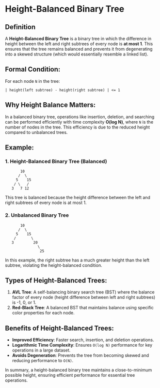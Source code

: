 # Height-Balanced Binary Tree

## Definition
A **Height-Balanced Binary Tree** is a binary tree in which the difference in height between the left and right subtrees of every node is **at most 1**. This ensures that the tree remains balanced and prevents it from degenerating into a skewed structure (which would essentially resemble a linked list).

## Formal Condition:
For each node `N` in the tree:
```
| height(left subtree) - height(right subtree) | <= 1
```

## Why Height Balance Matters:
In a balanced binary tree, operations like insertion, deletion, and searching can be performed efficiently with time complexity **O(log N)**, where `N` is the number of nodes in the tree. This efficiency is due to the reduced height compared to unbalanced trees.

## Example:
### 1. Height-Balanced Binary Tree (Balanced)
```
       10
      /  \
     5    15
    / \   /
   3   7 12
```
This tree is balanced because the height difference between the left and right subtrees of every node is at most 1.

### 2. Unbalanced Binary Tree
```
       10
      /  \
     5    15
    /       \
   3         20
               \
                25
```
In this example, the right subtree has a much greater height than the left subtree, violating the height-balanced condition.

## Types of Height-Balanced Trees:
1. **AVL Tree**: A self-balancing binary search tree (BST) where the balance factor of every node (height difference between left and right subtrees) is -1, 0, or 1.
2. **Red-Black Tree**: A balanced BST that maintains balance using specific color properties for each node.

## Benefits of Height-Balanced Trees:
- **Improved Efficiency**: Faster search, insertion, and deletion operations.
- **Logarithmic Time Complexity**: Ensures `O(log N)` performance for key operations in a large dataset.
- **Avoids Degeneration**: Prevents the tree from becoming skewed and reducing performance to `O(N)`.

In summary, a height-balanced binary tree maintains a close-to-minimum possible height, ensuring efficient performance for essential tree operations.

